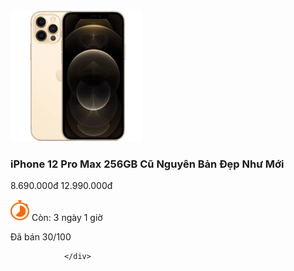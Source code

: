 <div id="product_item">
                    <!-- Hinh sản phẩm -->
                    <img class="img_phone" src="./Img/iPhone-12-Pro-Max_(1).webp" alt="">
                    <!-- tên sản phẩm -->
                    <h3> iPhone 12 Pro Max 256GB Cũ Nguyên Bản Đẹp Như Mới</h3>
                    <!-- Giá sản phẩm -->
                    <div class="frame_price">
                        <span class="price">
                            8.690.000đ
                        </span>
                        <span class="price_old">
                            12.990.000đ
                        </span>
                    </div>
                    <!-- khung giờ giảm giá -->
                    <p>
                        <img src="./Img/clock-sale.svg" alt="">
                        Còn: 3 ngày 1 giờ
                    </p>
                    <!-- Hàng còn lại -->
                    <span class="text_sale">
                        Đã bán 30/100
                    </span>
                    <!-- Đánh giá -->
                     <div class="rate_like">
                        <div class="star">
                            <i class="fa-solid fa-star"></i>
                            <i class="fa-solid fa-star"></i>
                            <i class="fa-solid fa-star"></i>
                            <i class="fa-solid fa-star"></i>
                            <i class="fa-solid fa-star"></i>
                        </div>
                     </div>
                    
                </div>